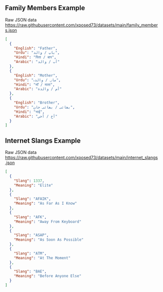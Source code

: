 ## Family Members Example

Raw JSON data
https://raw.githubusercontent.com/xposed73/datasets/main/family_members.json

```json
[
  {
    "English": "Father",
    "Urdu": "باپ / والد",
    "Hindi": "पिता / बाप",
    "Arabic": "أب / والد"
  },
  {
    "English": "Mother",
    "Urdu": "ماں / والدہ",
    "Hindi": "माँ / माता",
    "Arabic": "أم / والدة"
  },
  {
    "English": "Brother",
    "Urdu": "بھائی / بھائی جان",
    "Hindi": "भाई",
    "Arabic": "أخ / أخي"
  }
]
```

## Internet Slangs Example

Raw JSON data
https://raw.githubusercontent.com/xposed73/datasets/main/internet_slangs.json

```json
[
  {
    "Slang": 1337,
    "Meaning": "Elite"
  },
  {
    "Slang": "AFAIK",
    "Meaning": "As Far As I Know"
  },
  {
    "Slang": "AFK",
    "Meaning": "Away From Keyboard"
  },
  {
    "Slang": "ASAP",
    "Meaning": "As Soon As Possible"
  },
  {
    "Slang": "ATM",
    "Meaning": "At The Moment"
  },
  {
    "Slang": "BAE",
    "Meaning": "Before Anyone Else"
  }
]
```
